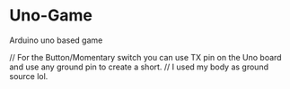 # Uno-Game
Arduino uno based game

// For the Button/Momentary switch you can use TX pin on the Uno board and use any ground pin to create a short.
// I used my body as ground source lol.

